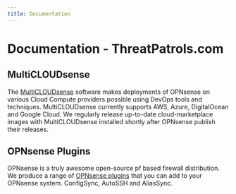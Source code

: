 ```yaml
---
title: Documentation
---
```


# Documentation - ThreatPatrols.com

## MultiCLOUDsense
The [MultiCLOUDsense](multicloudsense) software makes deployments of OPNsense on 
various Cloud Compute providers possible using DevOps tools and techniques.  MultiCLOUDsense
currently supports AWS, Azure, DigitalOcean and Google Cloud.  We regularly release up-to-date 
cloud-marketplace images with MultiCLOUDsense installed shortly after OPNsense publish their
releases.

## OPNsense Plugins
OPNsense is a truly awesome open-source pf based firewall distribution.  We produce 
a range of [OPNsense plugins](opnsense-plugins) that you can add to your OPNsense 
system.  ConfigSync, AutoSSH and AliasSync.

